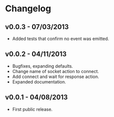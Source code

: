 Changelog
=========

v0.0.3 - 07/03/2013
-------------------

  * Added tests that confirm no event was emitted.

v0.0.2 - 04/11/2013
-------------------

  * Bugfixes, expanding defaults.
  * Change name of socket action to connect.
  * Add connect and wait for response action.
  * Expanded documentation.

v0.0.1 - 04/08/2013
-------------------

  * First public release.

